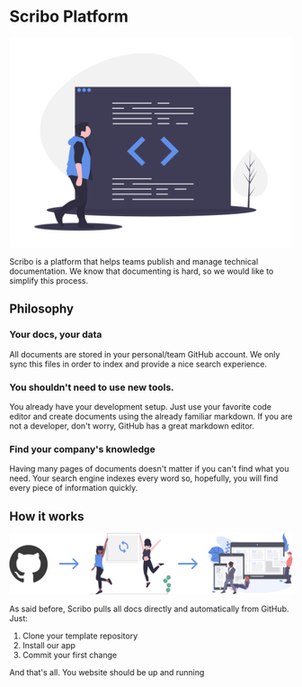 # Scribo Platform

![Docs](assets/getting-started-home.png)

Scribo is a platform that helps teams publish and manage technical documentation. We know that documenting is hard, so we would like to simplify this process.

## Philosophy

### Your docs, your data

All documents are stored in your personal/team GitHub account. We only sync this files in order to index and provide a nice search experience.

### You shouldn't need to use new tools.

You already have your development setup. Just use your favorite code editor and create documents using the already familiar markdown. If you are not a developer, don't worry, GitHub has a great markdown editor.

### Find your company's knowledge

Having many pages of documents doesn't matter if you can't find what you need. Your search engine indexes every word so, hopefully, you will find every piece of information quickly.

## How it works

![Sync Diagram](assets/sync.png)

As said before, Scribo pulls all docs directly and automatically from GitHub. Just:

1. Clone your template repository
2. Install our app
3. Commit your first change

And that's all. You website should be up and running
